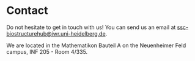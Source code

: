 # Contact

Do not hesitate to get in touch with us! You can send us an email at ssc-biostructurehub@iwr.uni-heidelberg.de.

We are located in the Mathematikon Bauteil A on the Neuenheimer Feld campus, INF 205 - Room 4/335.
